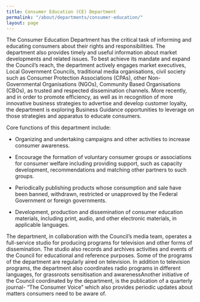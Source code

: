 ```yaml
---
title: Consumer Education (CE) Department
permalink: "/about/departments/consumer-education/"
layout: page
---
```


The Consumer Education Department has the critical task of informing and educating consumers about their rights and responsibilities. The department also provides timely and useful information about market developments and related issues.  To best achieve its mandate and expand the Council’s reach, the department actively engages market executives, Local Government Councils, traditional media organisations, civil society such as Consumer Protection Associations (CPAs), other Non-Governmental Organisations (NGOs), Community Based Organisations (CBOs), as trusted and respected dissemination channels. More recently, and in order to promote efficiency, as well as in recognition of more innovative business strategies to advertise and develop customer loyalty, the department is exploring Business Guidance opportunities to leverage on those strategies and apparatus to educate consumers.

Core functions of this department include:

* Organizing and undertaking campaigns and other activities to increase consumer awareness.
  

* Encourage the formation of voluntary consumer groups or associations for consumer welfare including providing support, such as capacity development, recommendations and matching other partners to such groups. 

* Periodically publishing products whose consumption and sale have been banned, withdrawn, restricted or unapproved by the Federal Government or foreign governments. 

* Development, production and dissemination of consumer education materials, including print, audio, and other electronic materials, in applicable languages.

The department, in collaboration with the Council’s media team, operates a full-service studio for producing programs for television and other forms of dissemination.  The studio also records and archives activities and events of the Council for educational and reference purposes.  Some of the programs of the department are regularly aired on television. In addition to television programs, the department also coordinates radio programs in different languages, for grassroots sensitisation and awarenessAnother initiative of the Council coordinated by the department, is the publication of a quarterly journal- “The Consumer Voice” which also provides periodic updates about matters consumers need to be aware of.